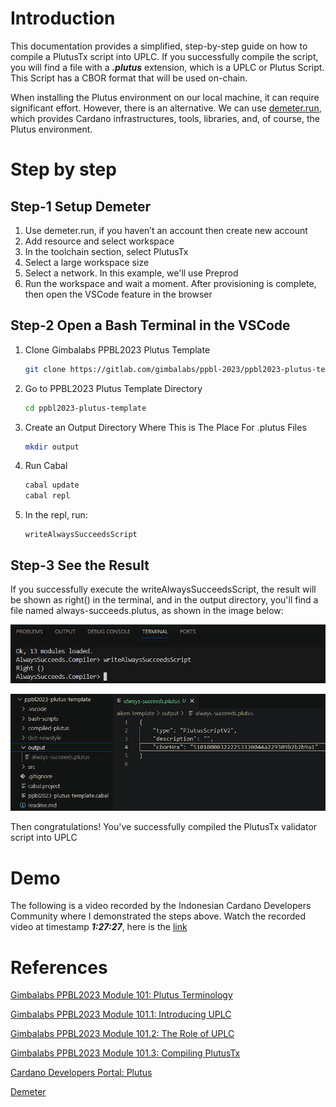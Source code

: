 # Introduction

This documentation provides a simplified, step-by-step guide on how to compile a PlutusTx script into UPLC. If you successfully compile the script, you will find a file with a **_.plutus_** extension, which is a UPLC or Plutus Script. This Script has a CBOR format that will be used on-chain.

When installing the Plutus environment on our local machine, it can require significant effort. However, there is an alternative. We can use [demeter.run](https://demeter.run/), which provides Cardano infrastructures, tools, libraries, and, of course, the Plutus environment.

# Step by step

## Step-1 Setup Demeter

1. Use demeter.run, if you haven’t an account then create new account
2. Add resource and select workspace
3. In the toolchain section, select PlutusTx
4. Select a large workspace size
5. Select a network. In this example, we'll use Preprod
6. Run the workspace and wait a moment. After provisioning is complete, then open the VSCode feature in the browser

## Step-2 Open a Bash Terminal in the VSCode

1. Clone Gimbalabs PPBL2023 Plutus Template

   ```bash
   git clone https://gitlab.com/gimbalabs/ppbl-2023/ppbl2023-plutus-template.git
   ```

2. Go to PPBL2023 Plutus Template Directory

   ```bash
   cd ppbl2023-plutus-template
   ```

3. Create an Output Directory Where This is The Place For .plutus Files

   ```bash
   mkdir output
   ```

4. Run Cabal

   ```bash
   cabal update
   cabal repl
   ```

5. In the repl, run:

   ```repl
   writeAlwaysSucceedsScript
   ```

## Step-3 See the Result

If you successfully execute the writeAlwaysSucceedsScript, the result will be shown as right() in the terminal, and in the output directory, you'll find a file named always-succeeds.plutus, as shown in the image below:

![right-result](public/right-result.png)

![always-succeeds.plutus](public/plutustx-script-compiled.png)

Then congratulations! You've successfully compiled the PlutusTx validator script into UPLC

# Demo

The following is a video recorded by the Indonesian Cardano Developers Community where I demonstrated the steps above. Watch the recorded video at timestamp **_1:27:27_**, here is the [link](https://youtu.be/03hXLZ_07N0?list=PLUj8499OocHiL8gXPv8wMlLW-zIcyYdrQ)

# References

[Gimbalabs PPBL2023 Module 101: Plutus Terminology](https://plutuspbl.io/modules/101/slts)

[Gimbalabs PPBL2023 Module 101.1: Introducing UPLC](https://plutuspbl.io/modules/101/1011)

[Gimbalabs PPBL2023 Module 101.2: The Role of UPLC](https://plutuspbl.io/modules/101/1012)

[Gimbalabs PPBL2023 Module 101.3: Compiling PlutusTx](https://plutuspbl.io/modules/101/1013)

[Cardano Developers Portal: Plutus](https://developers.cardano.org/docs/smart-contracts/plutus/)

[Demeter](https://demeter.run/)
